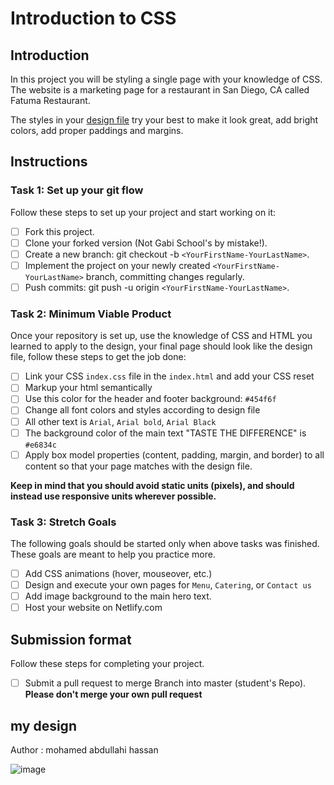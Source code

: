# Introduction to CSS

## Introduction

In this project you will be styling a single page with your knowledge of CSS. The website is a marketing page for a restaurant in San Diego, CA called Fatuma Restaurant.

The styles in your [design file](/design/desktop.jpg) try your best to make it look great, add bright colors, add proper paddings and margins.

## Instructions

### Task 1: Set up your git flow

Follow these steps to set up your project and start working on it:

- [ ] Fork this project.
- [ ] Clone your forked version (Not Gabi School's by mistake!).
- [ ] Create a new branch: git checkout -b `<YourFirstName-YourLastName>`.
- [ ] Implement the project on your newly created `<YourFirstName-YourLastName>` branch, committing changes regularly.
- [ ] Push commits: git push -u origin `<YourFirstName-YourLastName>`.

### Task 2: Minimum Viable Product

Once your repository is set up, use the knowledge of CSS and HTML you learned to apply to the design, your final page should look like the design file, follow these steps to get the job done:

- [ ] Link your CSS `index.css` file in the `index.html` and add your CSS reset 
- [ ] Markup your html semantically
- [ ] Use this color for the header and footer background: `#454f6f`
- [ ] Change all font colors and styles according to design file
- [ ] All other text is `Arial`, `Arial bold`, `Arial Black`
- [ ] The background color of the main text "TASTE THE DIFFERENCE" is `#e6834c`
- [ ] Apply box model properties (content, padding, margin, and border) to all content so that your page matches with the design file.

**Keep in mind that you should avoid static units (pixels), and should instead use responsive units wherever possible.**


### Task 3: Stretch Goals

The following goals should be started only when above tasks was finished. These goals are meant to help you practice more.

- [ ] Add CSS animations (hover, mouseover, etc.)
- [ ] Design and execute your own pages for `Menu`, `Catering`, or `Contact us`
- [ ] Add image background to the main hero text.
- [ ] Host your website on Netlify.com

## Submission format

Follow these steps for completing your project.

- [ ] Submit a pull request to merge <YourfirstName-YourlastName> Branch into master (student's  Repo). **Please don't merge your own pull request**


  
  
## my design
  
  Author : mohamed abdullahi hassan
  
 ![image](https://user-images.githubusercontent.com/65617964/194604781-65e84612-4830-4921-a0f4-7c0121aea741.png)

